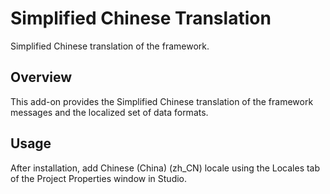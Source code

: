 # Simplified Chinese Translation

Simplified Chinese translation of the framework.

## Overview

This add-on provides the Simplified Chinese translation of the framework messages and the localized set of data formats.

## Usage

After installation, add Chinese (China) (zh_CN) locale using the Locales tab of the Project Properties window in Studio.